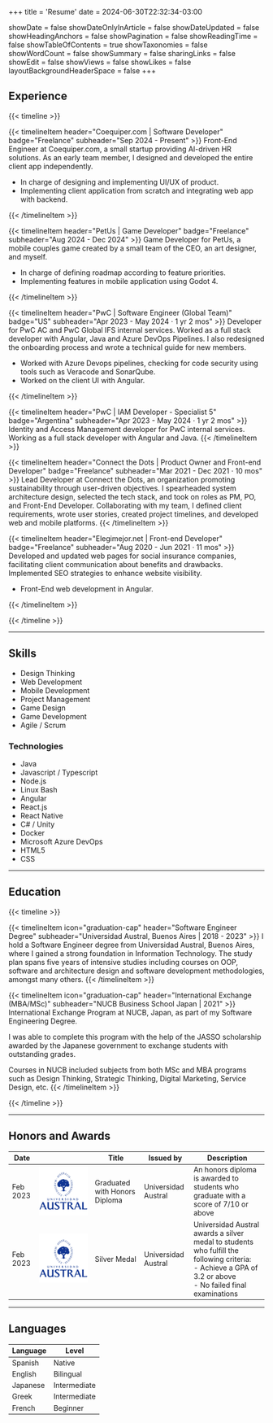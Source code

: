 +++
title = 'Resume'
date = 2024-06-30T22:32:34-03:00

showDate = false
showDateOnlyInArticle = false
showDateUpdated = false
showHeadingAnchors = false
showPagination = false
showReadingTime = false
showTableOfContents = true
showTaxonomies = false 
showWordCount = false
showSummary = false
sharingLinks = false
showEdit = false
showViews = false
showLikes = false
layoutBackgroundHeaderSpace = false
+++

## Experience

{{< timeline >}}

{{< timelineItem header="Coequiper.com | Software Developer" badge="Freelance" subheader="Sep 2024 - Present" >}}
Front-End Engineer at Coequiper.com, a small startup providing AI-driven HR solutions. As an early team member, I designed and developed the entire client app independently.

<ul>
<li>In charge of designing and implementing UI/UX of product.</li>
<li>Implementing client application from scratch and integrating web app with backend.</li>
</ul>
{{< /timelineItem >}}

{{< timelineItem header="PetUs | Game Developer" badge="Freelance" subheader="Aug 2024 - Dec 2024" >}}
Game Developer for PetUs, a mobile couples game created by a small team of the CEO, an art designer, and myself.

<ul>
<li>In charge of defining roadmap according to feature priorities.</li>
<li>Implementing features in mobile application using Godot 4.</li>
</ul>
{{< /timelineItem >}}

{{< timelineItem header="PwC | Software Engineer (Global Team)" badge="US" subheader="Apr 2023 - May 2024 · 1 yr 2 mos" >}}
Developer for PwC AC and PwC Global IFS internal services. Worked as a full stack developer with Angular, Java and Azure DevOps Pipelines. I also redesigned the onboarding process and wrote a technical guide for new members.

<ul>
<li>Worked with Azure Devops pipelines, checking for code security using tools such as Veracode and
SonarQube.</li>
<li>Worked on the client UI with Angular.</li>
</ul>
{{< /timelineItem >}}

{{< timelineItem header="PwC | IAM Developer - Specialist 5" badge="Argentina" subheader="Apr 2023 - May 2024 · 1 yr 2 mos" >}}
Identity and Access Management developer for PwC internal services. Working as a full stack developer with Angular and Java.
{{< /timelineItem >}}

{{< timelineItem header="Connect the Dots | Product Owner and Front-end Developer" badge="Freelance" subheader="Mar 2021 - Dec 2021 · 10 mos" >}}
Lead Developer at Connect the Dots, an organization promoting sustainability through user-driven objectives. I spearheaded system architecture design, selected the tech stack, and took on roles as PM, PO, and Front-End Developer. Collaborating with my team, I defined client requirements, wrote user stories, created project timelines, and developed web and mobile platforms.
{{< /timelineItem >}}

{{< timelineItem header="Elegimejor.net | Front-end Developer" badge="Freelance" subheader="Aug 2020 - Jun 2021 · 11 mos" >}}
Developed and updated web pages for social insurance companies, facilitating client communication about benefits and drawbacks. Implemented SEO strategies to enhance website visibility.

<ul>
<li>Front-End web development in Angular.</li>
</ul>
{{< /timelineItem >}}

{{< /timeline >}}

---

## Skills

- Design Thinking
- Web Development
- Mobile Development
- Project Management
- Game Design
- Game Development
- Agile / Scrum

### Technologies

- Java
- Javascript / Typescript
- Node.js
- Linux Bash
- Angular
- React.js
- React Native
- C# / Unity
- Docker
- Microsoft Azure DevOps
- HTML5
- CSS

---

## Education

{{< timeline >}}

{{< timelineItem icon="graduation-cap" header="Software Engineer Degree" subheader="Universidad Austral, Buenos Aires | 2018 - 2023" >}}
I hold a Software Engineer degree from Universidad Austral, Buenos Aires, where I gained a strong foundation in Information Technology. The study plan spans five years of intensive studies including courses on OOP, software and architecture design and software development methodologies, amongst many others.
{{< /timelineItem >}}

{{< timelineItem icon="graduation-cap" header="International Exchange (MBA/MSc)" subheader="NUCB Business School Japan | 2021" >}}
International Exchange Program at NUCB, Japan, as part of my Software Engineering Degree.

I was able to complete this program with the help of the JASSO scholarship awarded by the Japanese government to exchange students with outstanding grades.

Courses in NUCB included subjects from both MSc and MBA programs such as Design Thinking, Strategic Thinking, Digital Marketing, Service Design, etc.
{{< /timelineItem >}}

{{< /timeline >}}

---

## Honors and Awards

<table>
    <thead>
        <tr>
            <th>Date</th>
            <th></th>
            <th>Title</th>
            <th>Issued by</th>
            <th>Description</th>
        </tr>
    </thead>
    <tbody>
        <tr>
            <td>Feb 2023</td>
            <td><img class="customEntitityLogo" src="austral-logo.jpg" alt="Austral University Logo"/></td>
            <td>Graduated with Honors Diploma</td>
            <td>Universidad Austral</td>
            <td>An honors diploma is awarded to students who graduate with a score of 7/10 or above</td>
        </tr>
        <tr>
            <td>Feb 2023</td>
            <td><img class="customEntitityLogo" src="austral-logo.jpg" alt="Austral University Logo"/></td>
            <td>Silver Medal</td>
            <td>Universidad Austral</td>
            <td>Universidad Austral awards a silver medal to students who fulfill the following criteria:<br>
- Achieve a GPA of 3.2 or above<br>
- No failed final examinations</td>
        </tr>
    </tbody>
</table>

---

## Languages

<table>
    <thead>
        <tr>
            <th>Language</th>
            <th>Level</th>
        </tr>
    </thead>
    <tbody>
        <tr>
            <td>Spanish</td>
            <td>Native</td>
        </tr>
        <tr>
            <td>English</td>
            <td>Bilingual</td>
        </tr>
        <tr>
            <td>Japanese</td>
            <td>Intermediate</td>
        </tr>
        <tr>
            <td>Greek</td>
            <td>Intermediate</td>
        </tr>
        <tr>
            <td>French</td>
            <td>Beginner</td>
        </tr>
    </tbody>
</table>
